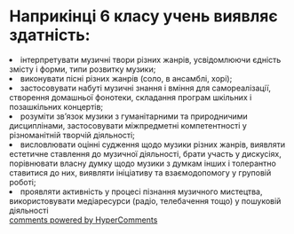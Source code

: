 <div id="hypercomments_widget" class="js-hypercomments-widget invisible"></div>

# Наприкінці 6 класу учень виявляє здатність:

<li>інтерпретувати музичні твори різних жанрів, усвідомлюючи єдність змісту і форми, типи розвитку музики;</li>
<li>виконувати пісні різних жанрів (соло, в ансамблі, хорі);</li>
<li>застосовувати набуті музичні знання і вміння для самореалізації, створення домашньої фонотеки, складання програм шкільних і позашкільних концертів;</li>
<li>розуміти зв’язок музики з гуманітарними та природничими дисциплінами, застосовувати міжпредметні компетентності у різноманітній творчій діяльності;</li>
<li>висловлювати оцінні судження щодо музики різних жанрів, виявляти естетичне ставлення до музичної діяльності, брати участь у дискусіях, порівнювати власну думку щодо музики з думкам інших і толерантно ставитися до них, виявляти ініціативу та взаємодопомогу у груповій роботі;</li>
<li>проявляти активність у процесі пізнання музичного мистецтва, використовувати медіаресурси (радіо, телебачення тощо) у пошуковій діяльності</li>

<div class="js-hypercomments-container">
<a href="http://hypercomments.com" class="hc-link" title="comments widget">comments powered by HyperComments</a>
</div>